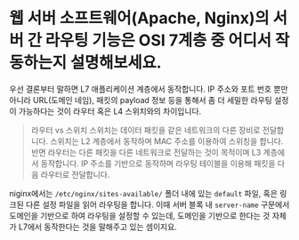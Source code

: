 # 웹 서버 소프트웨어(Apache, Nginx)의 서버 간 라우팅 기능은 OSI 7계층 중 어디서 작동하는지 설명해보세요.

우선 결론부터 말하면 L7 애플리케이션 계층에서 동작합니다. IP 주소와 포트 번호 뿐만 아니라 URL(도메인 네임), 패킷의 payload 정보 등을 통해서 좀 더 세밀한 라우팅 설정이 가능하다는 것이 라우터 혹은 L4 스위치와의 차이입니다.

> 라우터 vs 스위치
> 스위치는 데이터 패킷을 같은 네트워크의 다른 장비로 전달합니다. 스위치는 L2 계층에서 동작하며 MAC 주소를 이용하여 스위칭을 합니다.
> 반면 라우터는 다른 패킷을 다른 네트워크로 전달하는 것이 목적이며 L3 계층에서 동작합니다. IP 주소를 기반으로 동작하며 라우팅 테이블을 이용해 패킷을 다음 라우터로 전달합니다.


niginx에서는 `/etc/nginx/sites-available/` 폴더 내에 있는 `default` 파일, 혹은 링크된 다른 설정 파일을 읽어 라우팅을 합니다. 
이때 서버 블록 내  `server-name` 구문에서 도메인을 기반으로 하여 라우팅을 설정할 수 있는데, 도메인을 기반으로 한다는 것 자체가 L7에서 동작한다는 것을 말해주고 있는 셈이지요. 

